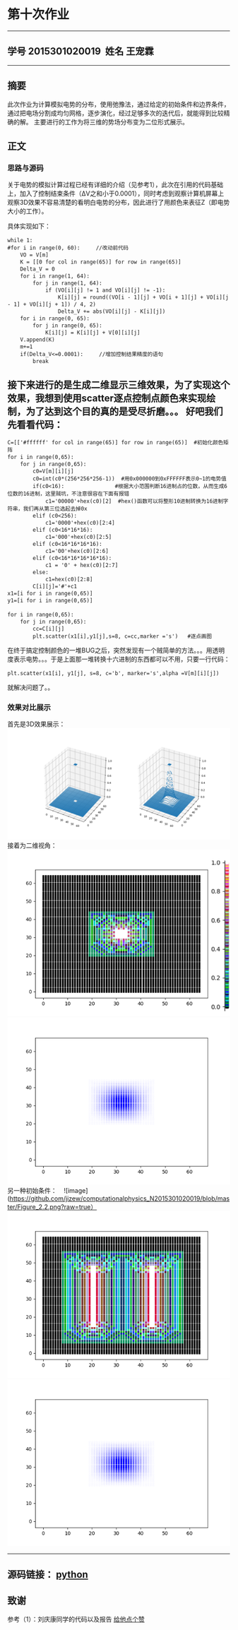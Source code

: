 # 第十次作业
------
## 学号 2015301020019  姓名 王宠霖
----
## 摘要 

此次作业为计算模拟电势的分布，使用弛豫法，通过给定的初始条件和边界条件，通过把电场分割成均匀网格，逐步演化，经过足够多次的迭代后，就能得到比较精确的解。
主要进行的工作为将三维的势场分布变为二位形式展示。

## 正文
### 思路与源码
关于电势的模拟计算过程已经有详细的介绍（见参考1），此次在引用的代码基础上，加入了控制结束条件（ΔV之和小于0.0001），同时考虑到观察计算机屏幕上观察3D效果不容易清楚的看明白电势的分布，因此进行了用颜色来表征Z（即电势大小的工作）。

具体实现如下：
```
while 1:
#for i in range(0, 60):     //改动前代码             
    VO = V[m]
    K = [[0 for col in range(65)] for row in range(65)]
    Delta_V = 0
    for i in range(1, 64):
        for j in range(1, 64):
            if (VO[i][j] != 1 and VO[i][j] != -1):
                K[i][j] = round((VO[i - 1][j] + VO[i + 1][j] + VO[i][j - 1] + VO[i][j + 1]) / 4, 2)
                Delta_V += abs(VO[i][j] - K[i][j])
    for i in range(0, 65):
        for j in range(0, 65):
            K[i][j] = K[i][j] + V[0][i][j]
    V.append(K)
    m+=1
    if(Delta_V<=0.0001):     //增加控制结果精度的语句
        break
 ```
 
接下来进行的是生成二维显示三维效果，为了实现这个效果，我想到使用scatter逐点控制点颜色来实现绘制，为了达到这个目的真的是受尽折磨。。。
好吧我们先看看代码：
------   
```
C=[['#ffffff' for col in range(65)] for row in range(65)]  #初始化颜色矩阵
for i in range(0,65):
    for j in range(0,65):
        c0=V[m][i][j]
        c0=int(c0*(256*256*256-1))  #用0x000000到0xFFFFFF表示0~1的电势值
        if(c0<16):                #根据大小范围判断16进制占的位数，从而生成6位数的16进制，这里贼坑，不注意很容在下面有报错
            c1='00000'+hex(c0)[2]  #hex()函数可以将整形10进制转换为16进制字符串，我们再从第三位选起去掉0x
        elif (c0<256):
            c1='0000'+hex(c0)[2:4]
        elif (c0<16*16*16):
            c1='000'+hex(c0)[2:5]
        elif (c0<16*16*16*16):
            c1='00'+hex(c0)[2:6]
        elif (c0<16*16*16*16*16):
            c1 = '0' + hex(c0)[2:7]
        else:
            c1=hex(c0)[2:8]
        C[i][j]='#'+c1
x1=[i for i in range(0,65)]
y1=[i for i in range(0,65)]

for i in range(0,65):
    for j in range(0,65):
        cc=C[i][j]
        plt.scatter(x1[i],y1[j],s=8, c=cc,marker ='s')   #逐点画图
 ```
 在终于搞定控制颜色的一堆BUG之后，突然发现有一个贼简单的方法。。。用透明度表示电势。。。于是上面那一堆转换十六进制的东西都可以不用，只要一行代码：
 ```
 plt.scatter(x1[i], y1[j], s=8, c='b', marker='s',alpha =V[m][i][j])
 ```
 就解决问题了。。
 
 ### 效果对比展示
 首先是3D效果展示：
 ![image](https://github.com/jizew/computationalphysics_N2015301020019/blob/master/Figure_1.2.png?raw=true)
 接着为二维视角：
  ![image](https://github.com/jizew/computationalphysics_N2015301020019/blob/master/Figure_1.1.png?raw=true)
   ![image](https://github.com/jizew/computationalphysics_N2015301020019/blob/master/Figure_1.png?raw=true)
 另一种初始条件：
    ![image](https://github.com/jizew/computationalphysics_N2015301020019/blob/master/Figure_2.2.png?raw=true）
 ![image](https://github.com/jizew/computationalphysics_N2015301020019/blob/master/Figure_2.1.png?raw=true)
 ![image](https://github.com/jizew/computationalphysics_N2015301020019/blob/master/Figure_1.png?raw=true)
 
 ----
 源码链接： [python](https://raw.githubusercontent.com/jizew/computationalphysics_N2015301020019/master/tanks.py)
 ------
 ## 致谢
 参考（1）：刘庆康同学的代码以及报告 [给他点个赞](https://github.com/Cathayaliu/computationalphysics_N2015301020026)
    
